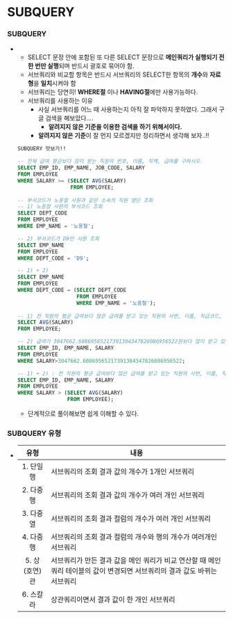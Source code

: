 # SUBQUERY

### SUBQUERY 
+ 
  + SELECT 문장 안에 포함된 또 다른 SELECT 문장으로 **메인쿼리가 실행되기 전 한 번만 실행**되며 반드시 괄호로 묶어야 함.
  + 서브쿼리와 비교할 항목은 반드시 서브쿼리의 SELECT한 항목의 **개수**와 **자료형**을 **일치**시켜야 함
  + 서브쿼리는 당연히! **WHERE절** 이나 **HAVING절**에만 사용가능하다.
  + 서브쿼리를 사용하는 이유
    + 사실 서브쿼리를 어느 때 사용하는지 아직 잘 파악하지 못하였다. 그래서 구글 검색을 해보았다....
      + **알려지지 않은 기준을 이용한 검색을 하기 위해서이다.**
    + **알려지지 않은 기준**이 잘 먼지 모르겠지만 정리하면서 생각해 보자..!!
    >
  ```SQL
  SUBQUERY 맛보기!!
  
  -- 전체 급여 평균보다 많이 받는 직원의 번호, 이름, 직책, 급여를 구하시오.
  SELECT EMP_ID, EMP_NAME, JOB_CODE, SALARY
  FROM EMPLOYEE
  WHERE SALARY >= (SELECT AVG(SALARY)
                   FROM EMPLOYEE;
                   
  -- 부서코드가 노옹철 사원과 같은 소속의 직원 명단 조회
  -- 1) 노옹철 사원의 부서코드 조회
  SELECT DEPT_CODE
  FROM EMPLOYEE
  WHERE EMP_NAME = '노옹철';

  -- 2) 부서코드가 D9인 사원 조회
  SELECT EMP_NAME
  FROM EMPLOYEE
  WHERE DEPT_CODE = 'D9';

  -- 1) + 2)
  SELECT EMP_NAME
  FROM EMPLOYEE
  WHERE DEPT_CODE = (SELECT DEPT_CODE
                     FROM EMPLOYEE
                     WHERE EMP_NAME = '노옹철');    
                      
  -- 1) 전 직원의 평균 급여보다 많은 급여를 받고 있는 직원의 사번, 이름, 직급코드, 급여 조회
  SELECT AVG(SALARY)
  FROM EMPLOYEE;

  -- 2) 급여가 3047662.60869565217391304347826086956522원보다 많이 받고 있는 직원의 사번, 이름, 직급코드, 급여 조회
  SELECT EMP_ID, EMP_NAME, SALARY
  FROM EMPLOYEE
  WHERE SALARY>3047662.60869565217391304347826086956522;

  -- 1) + 2) : 전 직원의 평균 급여보다 많은 급여를 받고 있는 직원의 사번, 이름, 직급코드, 급여 조회
  SELECT EMP_ID, EMP_NAME, SALARY
  FROM EMPLOYEE
  WHERE SALARY > (SELECT AVG(SALARY)
                  FROM EMPLOYEE);                 
  ```
  + 단계적으로 풀이해보면 쉽게 이해할 수 있다.
  
### SUBQUERY 유형
+ 
  | 유형 | 내용 |
  |:---:|---|
  |1. 단일행|서브쿼리의 조회 결과 값의 개수가 1개인 서브쿼리|
  |2. 다중행|서브쿼리의 조회 결과 값의 개수가 여러 개인 서브쿼리|
  |3. 다중열|서브쿼리의 조회 결과 컬럼의 개수가 여러 개인 서브쿼리|
  |4. 다중행|서브쿼리의 조회 결과 컬럼의 개수와 행의 개수가 여러개인 서브쿼리|
  |5. 상(호연)관|서브쿼리가 만든 결과 값을 메인 쿼리가 비교 연산할 때 메인 쿼리 테이블의 값이 변경되면 서브쿼리의 결과 값도 바뀌는 서브쿼리|
  |6. 스칼라|상관쿼리이면서 결과 값이 한 개인 서브쿼리|
